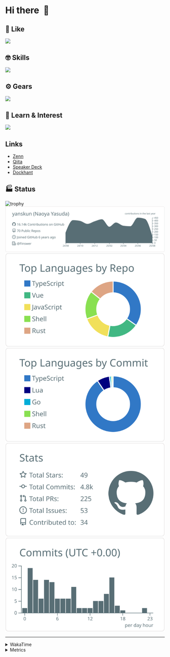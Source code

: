 # Hi there&nbsp; :wave:

## 💌 Like
<img src="https://go-skill-icons.vercel.app/api/icons?i=github" />

## 🤓 Skills
<img src="https://go-skill-icons.vercel.app/api/icons?i=js,ts,vue,nuxtjs,react,nextjs,go,lua,git" />

## ⚙️ Gears
<img src="https://go-skill-icons.vercel.app/api/icons?i=neovim,vscode,githubcopilot,alacritty,tmux" />

## 📖 Learn & Interest
<img src="https://go-skill-icons.vercel.app/api/icons?i=rust,deno,css,zig,playwright,githubactions,storybook,netlify,eslint" />

## Links
- [Zenn](https://zenn.dev/yanskun)
- [Qiita](https://qiita.com/yanskun)
- [Speaker Deck](https://speakerdeck.com/yanskun)
- [Dockhant](https://www.dockhunt.com/users/yanskun)

<!-- https://github.com/ryo-ma/github-profile-trophy -->

## 🏭 Status

<img src="https://github-profile-trophy.vercel.app/?username=yanskun&theme=onedark&row=1" alt="trophy">

<!-- https://github.com/vn7n24fzkq/github-profile-summary-cards -->
<picture>
  <source media="(prefers-color-scheme: dark)" srcset="https://raw.githubusercontent.com/yanskun/yanskun/master/profile-summary-card-output/nord_dark/0-profile-details.svg">
 <img src="https://raw.githubusercontent.com/yanskun/yanskun/master/profile-summary-card-output/default/0-profile-details.svg">
</picture>
<br>
<picture>
  <source media="(prefers-color-scheme: dark)" srcset="https://raw.githubusercontent.com/yanskun/yanskun/master/profile-summary-card-output/nord_dark/1-repos-per-language.svg">
 <img src="https://raw.githubusercontent.com/yanskun/yanskun/master/profile-summary-card-output/default/1-repos-per-language.svg">
</picture>
<picture>
  <source media="(prefers-color-scheme: dark)" srcset="https://raw.githubusercontent.com/yanskun/yanskun/master/profile-summary-card-output/nord_dark/2-most-commit-language.svg">
 <img src="https://raw.githubusercontent.com/yanskun/yanskun/master/profile-summary-card-output/default/2-most-commit-language.svg">
</picture>
<br>
<picture>
  <source media="(prefers-color-scheme: dark)" srcset="https://raw.githubusercontent.com/yanskun/yanskun/master/profile-summary-card-output/nord_dark/3-stats.svg">
 <img src="https://raw.githubusercontent.com/yanskun/yanskun/master/profile-summary-card-output/default/3-stats.svg">
</picture>
<picture>
  <source media="(prefers-color-scheme: dark)" srcset="https://raw.githubusercontent.com/yanskun/yanskun/master/profile-summary-card-output/nord_dark/4-productive-time.svg">
 <img src="https://raw.githubusercontent.com/yanskun/yanskun/master/profile-summary-card-output/default/4-productive-time.svg">
</picture>

---

<details>
  <summary>WakaTime</summary>
<!--START_SECTION:waka-->
![Code Time](http://img.shields.io/badge/Code%20Time-2%2C507%20hrs%2018%20mins-blue)

**🐱 My GitHub Data** 

> 📦 151.5 kB Used in GitHub's Storage 
 > 
> 🏆 2,755 Contributions in the Year 2025
 > 
> 💼 Opted to Hire
 > 
> 📜 131 Public Repositories 
 > 
> 🔑 6 Private Repositories 
 > 
**I'm an Early 🐤** 

```text
🌞 Morning                33082 commits       ████░░░░░░░░░░░░░░░░░░░░░   16.25 % 
🌆 Daytime                125690 commits      ███████████████░░░░░░░░░░   61.73 % 
🌃 Evening                41001 commits       █████░░░░░░░░░░░░░░░░░░░░   20.14 % 
🌙 Night                  3828 commits        ░░░░░░░░░░░░░░░░░░░░░░░░░   01.88 % 
```
📅 **I'm Most Productive on Tuesday** 

```text
Monday                   32380 commits       ████░░░░░░░░░░░░░░░░░░░░░   15.90 % 
Tuesday                  45346 commits       ██████░░░░░░░░░░░░░░░░░░░   22.27 % 
Wednesday                43094 commits       █████░░░░░░░░░░░░░░░░░░░░   21.17 % 
Thursday                 38911 commits       █████░░░░░░░░░░░░░░░░░░░░   19.11 % 
Friday                   37224 commits       █████░░░░░░░░░░░░░░░░░░░░   18.28 % 
Saturday                 2224 commits        ░░░░░░░░░░░░░░░░░░░░░░░░░   01.09 % 
Sunday                   4422 commits        █░░░░░░░░░░░░░░░░░░░░░░░░   02.17 % 
```


📊 **This Week I Spent My Time On** 

```text
🕑︎ Time Zone: Asia/Tokyo

💬 Programming Languages: 
TypeScript               21 hrs 18 mins      ████████████████████░░░░░   78.90 % 
Markdown                 2 hrs 26 mins       ██░░░░░░░░░░░░░░░░░░░░░░░   09.04 % 
Other                    1 hr 25 mins        █░░░░░░░░░░░░░░░░░░░░░░░░   05.25 % 
Go                       59 mins             █░░░░░░░░░░░░░░░░░░░░░░░░   03.67 % 
SQL                      28 mins             ░░░░░░░░░░░░░░░░░░░░░░░░░   01.78 % 

🔥 Editors: 
Neovim                   24 hrs 54 mins      ███████████████████████░░   92.20 % 
VS Code                  2 hrs 6 mins        ██░░░░░░░░░░░░░░░░░░░░░░░   07.80 % 

💻 Operating System: 
Mac                      27 hrs              █████████████████████████   100.00 % 
```


 Last Updated on 12/08/2025 05:36:35 UTC
<!--END_SECTION:waka-->
</details>

<details>
  <summary>Metrics</summary>
  <img src="https://github.com/yanskun/yanskun/blob/main/github-metrics.svg" alt="Metrics">
</details>
